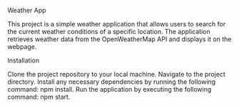 Weather App

This project is a simple weather application that allows users to search for the current weather conditions of a specific location. The application retrieves weather data from the OpenWeatherMap API and displays it on the webpage.

Installation

Clone the project repository to your local machine.
Navigate to the project directory.
Install any necessary dependencies by running the following command:
    npm install.
Run the application by executing the following command:
    npm start.

